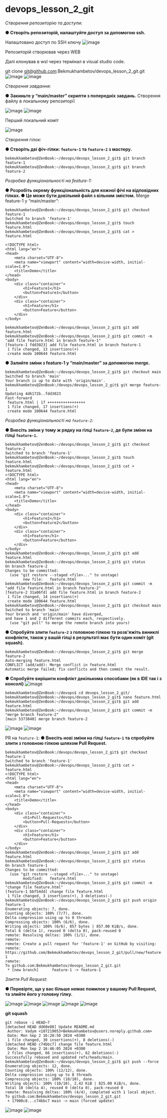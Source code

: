 # devops_lesson_2_git
_Створення репозиторію та доступи:_

**● Створіть репозиторій, налаштуйте доступ за допомогою ssh.**

Налаштовано доступ по SSH ключу
   ![image](https://github.com/user-attachments/assets/bf2d6125-5db2-489c-9136-5dd3b7b77bf5)

Репозиторій створював через WEB

Далі клонував в wsl через термінал в visual studio code.

git clone git@github.com:Bekmukhambetov/devops_lesson_2_git.git
![image](https://github.com/user-attachments/assets/ae72f96f-ce93-4807-b319-e80cfa83b478)
![image](https://github.com/user-attachments/assets/5f4593fc-2819-42aa-8d26-853c3e78e69d)

_Створення завдання:_

**● Закиньте у “main/master” скрипти з попередніх завдань.**
Створення файлу в локальному репозиторії
   
![image](https://github.com/user-attachments/assets/14d40709-1754-4df3-916f-3b03214a3f5c)
![image](https://github.com/user-attachments/assets/40e7063b-5d78-48a6-8821-4ff059878812)

Перший локальний коміт

![image](https://github.com/user-attachments/assets/67245bc1-8a0d-4363-85d1-a357362893b2)

_Створення гілок:_

**● Створіть дві фіч-гілки: `feature-1` та `feature-2` з мастеру.**
```
bekmukhambetov@ZenBook:~/devops/devops_lesson_2_git$ git branch feature-1
bekmukhambetov@ZenBook:~/devops/devops_lesson_2_git$ git branch feature-2
```
_Розробка функціональності на feature-1:_

**● Розробіть окрему функціональність для кожної фічі на відповідних гілках.
● Це може бути довільний файл з вільним змістом.**
Merge feature-1 у “main/master”:
```
bekmukhambetov@ZenBook:~/devops/devops_lesson_2_git$ git checkout feature-1 
Switched to branch 'feature-1'
bekmukhambetov@ZenBook:~/devops/devops_lesson_2_git$ touch feature.html
bekmukhambetov@ZenBook:~/devops/devops_lesson_2_git$ cat > feature.html

<!DOCTYPE html>
<html lang="en">
<head>
    <meta charset="UTF-8">
    <meta name="viewport" content="width=device-width, initial-scale=1.0">
    <title>Demo</title>
</head>
<body>
    <div class="container">
        <h1>Feature1</h1>
        <button>Feature1</button>
    </div>
    <div class="container">
        <h1>Feature</h1>
        <button>Feature</button>
    </div>
</body>

bekmukhambetov@ZenBook:~/devops/devops_lesson_2_git$ git add feature.html 
bekmukhambetov@ZenBook:~/devops/devops_lesson_2_git$ git commit -m "add file feature.html in branch feature-1"
[feature-1 fdd3023] add file feature.html in branch feature-1
 1 file changed, 13 insertions(+)
 create mode 100644 feature.html
 ```

**● Залийте зміни з feature-1 у “main/master” за допомогою merge.**
```
bekmukhambetov@ZenBook:~/devops/devops_lesson_2_git$ git checkout main 
Switched to branch 'main'
Your branch is up to date with 'origin/main'.
bekmukhambetov@ZenBook:/devops/devops_lesson_2_git$ git merge feature-1
Updating 4d6172b..fdd3023
Fast-forward
 feature.html | 17 +++++++++++++++++
 1 file changed, 17 insertions(+)
 create mode 100644 feature.html
```

_Розробка функціональності на `feature-2`:_

**● Внесіть зміни у тому ж рядку на гілці `feature-2`, де були зміни на гілці `feature-1`.**
```
bekmukhambetov@ZenBook:~/devops/devops_lesson_2_git$ git checkout feature-2 
Switched to branch 'feature-1'
bekmukhambetov@ZenBook:~/devops/devops_lesson_2_git$ touch feature.html
bekmukhambetov@ZenBook:~/devops/devops_lesson_2_git$ cat > feature.html 
<!DOCTYPE html>
<html lang="en">
<head>
    <meta charset="UTF-8">
    <meta name="viewport" content="width=device-width, initial-scale=1.0">
    <title>Demo</title>
</head>
<body>
    <div class="container">
        <h1>Feature2</h1>
        <button>Feature2</button>
    </div>
    <div class="container">
        <h1>Feature</h1>
        <button>Feature</button>
    </div>
</body>
bekmukhambetov@ZenBook:~/devops/devops_lesson_2_git$ git add feature.html 
bekmukhambetov@ZenBook:~/devops/devops_lesson_2_git$ git status 
On branch feature-2
Changes to be committed:
  (use "git restore --staged <file>..." to unstage)
        new file:   feature.html
bekmukhambetov@ZenBook:~/devops/devops_lesson_2_git$ git commit -m "add file feature.html in branch feature-2"
[feature-2 31a06fd] add file feature.html in branch feature-2
 1 file changed, 14 insertions(+)
 create mode 100644 feature.html
bekmukhambetov@ZenBook:~/devops/devops_lesson_2_git$ git checkout main 
Switched to branch 'main'
Your branch and 'origin/main' have diverged,
and have 1 and 2 different commits each, respectively.
  (use "git pull" to merge the remote branch into yours)
```

**● Спробуйте злити `feature-2` з головною гілкою та розв'яжіть виниклі конфлікти, також
у вашій гілці в результаті має бути один коміт (git squash).**


```
bekmukhambetov@ZenBook:~/devops/devops_lesson_2_git$ git merge feature-2
Auto-merging feature.html
CONFLICT (add/add): Merge conflict in feature.html
Automatic merge failed; fix conflicts and then commit the result.
```
**● Спробуйте вирішити конфлікт декількома способами (як в IDE так і з консолі)**
![image](https://github.com/user-attachments/assets/84cd09c4-f7d4-4624-be2b-e0eae7b36807)
```
bekmukhambetov@ZenBook:~/devops$ cd devops_lesson_2_git/
bekmukhambetov@ZenBook:~/devops/devops_lesson_2_git$ nano feature.html
bekmukhambetov@ZenBook:~/devops/devops_lesson_2_git$ git add feature.html
bekmukhambetov@ZenBook:~/devops/devops_lesson_2_git$ git commit -m "merge branch feature-2"
[main 5373840] merge branch feature-2
```

![image](https://github.com/user-attachments/assets/2f528809-224c-44e5-9297-505cda94c070)
![image](https://github.com/user-attachments/assets/30e7fcc0-b4fc-4157-b93f-e3cbbd8a550f)

PR на `feature-1`:
**● Внесіть нові зміни на гілці `feature-1` та спробуйте злити з головною гілкою шляхом Pull Request.**
```
bekmukhambetov@ZenBook:/devops/devops_lesson_2_git$ git checkout feature-1
Switched to branch 'feature-1'
bekmukhambetov@ZenBook:~/devops/devops_lesson_2_git$ cat > feature.html
<!DOCTYPE html>
<html lang="en">
<head>
    <meta charset="UTF-8">
    <meta name="viewport" content="width=device-width, initial-scale=1.0">
    <title>Demo</title>
</head>
<body>
    <div class="container">
        <h1>Pull-Requests</h1>
        <button>Pull-Requests</button>
    </div>
    <div class="container">
        <h1>Feature</h1>
        <button>Feature</button>
    </div>
</body>
bekmukhambetov@ZenBook:~/devops/devops_lesson_2_git$ git add feature.html 
bekmukhambetov@ZenBook:~/devops/devops_lesson_2_git$ git status 
On branch feature-1
Changes to be committed:
  (use "git restore --staged <file>..." to unstage)
        modified:   feature.html
bekmukhambetov@ZenBook:~/devops/devops_lesson_2_git$ git commit -m "change file feature.html"
[feature-1 bbf54dd] change file feature.html
 1 file changed, 3 insertions(+), 3 deletions(-)
bekmukhambetov@ZenBook:~/devops/devops_lesson_2_git$ git push origin feature-1
Enumerating objects: 7, done.
Counting objects: 100% (7/7), done.
Delta compression using up to 8 threads
Compressing objects: 100% (6/6), done.
Writing objects: 100% (6/6), 857 bytes | 857.00 KiB/s, done.
Total 6 (delta 1), reused 0 (delta 0), pack-reused 0
remote: Resolving deltas: 100% (1/1), done.
remote: 
remote: Create a pull request for 'feature-1' on GitHub by visiting:
remote:      https://github.com/Bekmukhambetov/devops_lesson_2_git/pull/new/feature-1
remote: 
To github.com:Bekmukhambetov/devops_lesson_2_git.git
 * [new branch]      feature-1 -> feature-1
```
_Злиття Pull Request:_

**● Перевірте, що у вас більше немає помилок у вашому Pull Request, та злийте його у головну гілку.**

![image](https://github.com/user-attachments/assets/c724add9-cdda-4871-a1fd-ab6eabf9749b)
![image](https://github.com/user-attachments/assets/f1294f81-5288-4b4d-a3e9-4c24965d56b4)
![image](https://github.com/user-attachments/assets/5e17c4aa-2e00-4a1e-aa32-fa153917c5e4)
![image](https://github.com/user-attachments/assets/0358f306-98a2-43fe-9555-6cdb31d289ce)
![image](https://github.com/user-attachments/assets/cc9bb783-a4b5-407c-8941-199a8f916928)

**git squash**
```
git rebase -i HEAD~7
[detached HEAD dd60e88] Update README.md
 Author: Vadym <107219053+Bekmukhambetov@users.noreply.github.com>
 Date: Mon Sep 2 16:28:50 2024 +0300
 1 file changed, 30 insertions(+), 8 deletions(-)
[detached HEAD c74bbc7] change file feature.html
 Date: Mon Sep 2 16:46:05 2024 +0300
 2 files changed, 66 insertions(+), 62 deletions(-)
Successfully rebased and updated refs/heads/main.
bekmukhambetov@ZenBook:~/devops/devops_lesson_2_git$ git push --force
Enumerating objects: 12, done.
Counting objects: 100% (12/12), done.
Delta compression using up to 8 threads
Compressing objects: 100% (10/10), done.
Writing objects: 100% (10/10), 2.42 KiB | 825.00 KiB/s, done.
Total 10 (delta 4), reused 0 (delta 0), pack-reused 0
remote: Resolving deltas: 100% (4/4), completed with 1 local object.
To github.com:Bekmukhambetov/devops_lesson_2_git.git
 + 17908c8...c74bbc7 main -> main (forced update)

```
![image](https://github.com/user-attachments/assets/f70d48fa-997d-4649-a893-cf0690d7fd3d)
![image](https://github.com/user-attachments/assets/7271ff38-33df-4b5b-9c21-c9915ffd571b)

